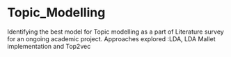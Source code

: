 # Topic_Modelling
Identifying the best model for Topic modelling as a part of Literature survey for an ongoing academic project. Approaches explored :LDA, LDA Mallet implementation and Top2vec
